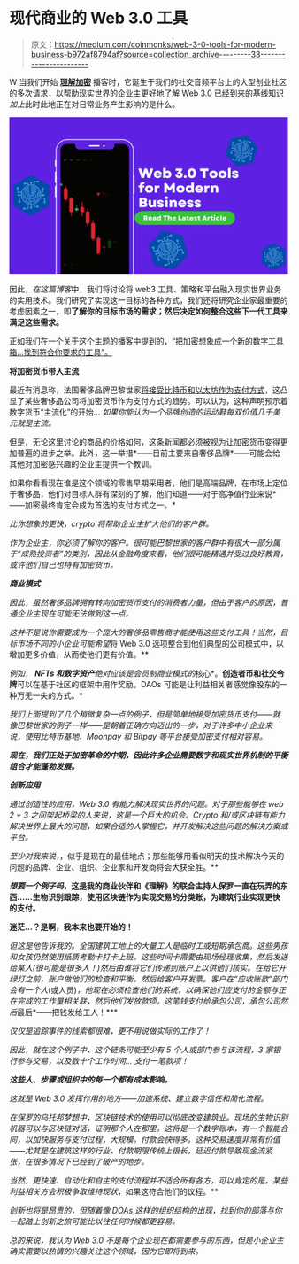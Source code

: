 # 现代商业的 Web 3.0 工具

> 原文：<https://medium.com/coinmonks/web-3-0-tools-for-modern-business-b972af8794af?source=collection_archive---------33----------------------->

W 当我们开始 [**理解加密**](https://tinyurl.com/understandingcryptopodcast) 播客时，它诞生于我们的社交音频平台上的大型创业社区的多次请求，以帮助现实世界的企业主更好地了解 Web 3.0 已经到来的基线知识*加上*此时此地正在对日常业务产生影响的是什么。

![](img/94d47e1b17c222c716fc3a8692e3bd8e.png)

因此，*在这篇博客*中，我们将讨论将 web3 工具、策略和平台融入现实世界业务的实用技术。我们研究了实现这一目标的各种方式，我们还将研究企业家最重要的考虑因素之一，即**了解你的目标市场的需求；然后决定如何整合这些下一代工具来满足这些需求。**

正如我们在一个关于这个主题的播客中提到的，[“把加密想象成一个新的数字工具箱…找到符合你要求的工具”。](https://tinyurl.com/web3tools)

**将加密货币带入主流**

最近有消息称，法国奢侈品牌巴黎世家[将接受比特币和以太坊作为支付方式](https://decrypt.co/101183/balenciaga-accept-bitcoin-ethereum-metaverse)，这凸显了某些奢侈品公司将加密货币作为支付方式的趋势。可以认为，这种声明预示着数字货币“主流化”的开始… *如果你能认为一个品牌创造的运动鞋每双价值几千美元就是主流。*

但是，无论这里讨论的商品的价格如何，这条新闻都必须被视为让加密货币变得更加普遍的进步之举。此外，这一举措*——目前主要来自奢侈品牌*——可能会给其他对加密感兴趣的企业主提供一个教训。

如果你看看现在谁是这个领域的零售早期采用者，他们是高端品牌，在市场上定位于奢侈品，他们对目标人群有深刻的了解，他们知道——对于高净值行业来说*——加密最终肯定会成为首选的支付方式之一。*

*比你想象的更快，crypto 将帮助企业主扩大他们的客户群。*

*作为企业主，你必须了解你的客户。很可能巴黎世家的客户群中有很大一部分属于“成熟投资者”的类别，因此从金融角度来看，他们很可能精通并受过良好教育，或许他们自己也持有加密货币。*

***商业模式***

*因此，虽然奢侈品牌拥有转向加密货币支付的消费者力量，但由于客户的原因，普通企业主现在可能无法做到这一点。*

*这并不是说你需要成为一个庞大的奢侈品零售商才能使用这些支付工具！当然，目标市场不同的小企业可能希望*将 Web 3.0 选项整合到他们典型的公司模式中，以增加更多价值，从而使他们更有价值。**

*例如， **NFTs 和数字资产**绝对应该是会员制商业模式的*核心*。**创造者币和社交令牌**可以在基于社区的框架中用作奖励。DAOs 可能是让利益相关者感觉像股东的一种万无一失的方式。*

*我们上面提到了几个稍微复杂一点的例子，但是简单地接受加密货币支付——就像巴黎世家的例子一样——是朝着正确方向迈出的一步，对于许多中小企业来说，使用比特币基地、Moonpay 和 Bitpay *等平台接受加密支付相对容易。**

***现在，我们正处于加密革命的中期，因此许多企业需要数字和现实世界机制的平衡组合才能蓬勃发展。***

***创新应用***

*通过创造性的应用，Web 3.0 有能力解决现实世界的问题。对于那些能够在 web 2 + 3 之间架起桥梁的人来说，这是一个巨大的机会。Crypto 和/或区块链有能力解决世界上最大的问题，如果合适的人掌握它，并开发解决这些问题的解决方案或平台。*

*至少对我来说，*，似乎是现在的最佳地点；那些能够用看似明天的技术解决今天的问题的品牌、企业、组织、企业家和开发商将会大获全胜。**

***想要一个例子吗*，这是我的商业伙伴和《理解》的联合主持人保罗一直在玩弄的东西……生物识别跟踪，使用区块链作为实现交易的分类账，为建筑行业实现更快的支付。**

**迷茫…？是啊，我本来也要开始的！**

**但这是他告诉我的。全国建筑工地上的大量工人是临时工或短期承包商。这些男孩和女孩仍然使用纸质考勤卡打卡上班。这些时间卡需要由现场经理收集，然后发送给某人*(很可能是很多人！)*然后由谁将它们传递到账户上以供他们核实。在给它开绿灯之前，账户做他们的*检查和平衡，然后给客户开发票。客户在“应收账款”部门会有一个人*(或人员)*，他现在必须检查他们的系统，以确保他们应支付的金额与正在完成的工作量相关联，然后他们发放款项。这笔钱支付给承包公司，承包公司然后*最后*——把钱发给工人！***

*仅仅是追踪事件的线索都很难，更不用说做实际的工作了！*

*因此，就在这个例子中，这个链条可能至少有 5 个人或部门参与该流程，3 家银行参与交易，以及数十个工作时间… *支付一笔款项！**

***这些人、步骤或组织中的每一个都有成本影响。***

*这就是 Web 3.0 发挥作用的地方——加速系统、建立数字信任和简化流程。*

*在保罗的乌托邦梦想中，区块链技术的使用可以彻底改变建筑业。现场的生物识别机器可以与区块链对话，证明那个人在那里。这将是一个数字账本，有一个智能合同，以加快服务与支付过程，大规模。付款会快得多。这种交易速度非常有价值——尤其是在建筑这样的行业，付款期限传统上很长，延迟付款导致现金流紧张，在很多情况下已经到了破产的地步。*

*当然，更快速、自动化和自主的支付流程并不适合所有各方，可以肯定的是，某些利益相关方会积极争取维持现状*，如果这符合他们的议程。**

*创新也将是昂贵的，但随着像 DOAs 这样的组织结构的出现，找到你的部落与你一起踏上创新之旅可能比以往任何时候都更容易。*

*总的来说，我认为 Web 3.0 不是每个企业现在都需要参与的东西，但是小企业主确实需要以热情的兴趣关注这个领域，因为它即将到来。*